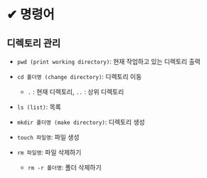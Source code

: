 # ✔ 명령어
## 디렉토리 관리

- `pwd (print working directory)`: 현재 작업하고 있는 디렉토리 출력
- `cd 폴더명 (change directory)`: 디렉토리 이동
  - `.` : 현재 디렉토리, `..` : 상위 디렉토리

- `ls (list)`: 목록
- `mkdir 폴더명 (make directory)`: 디렉토리 생성
- `touch 파일명`: 파일 생성
- `rm 파일명`: 파일 삭제하기
  - `rm -r 폴더명`: 폴더 삭제하기
